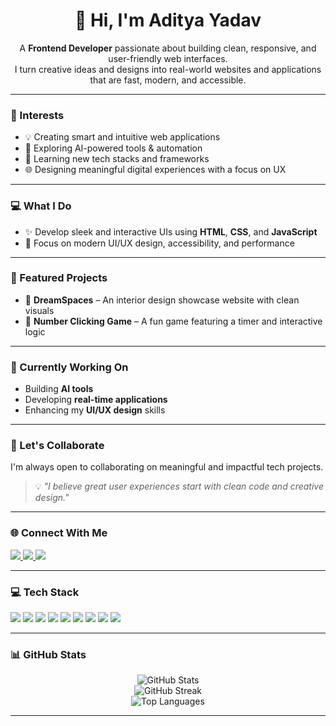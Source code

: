 <h1 align="center">👋 Hi, I'm Aditya Yadav</h1>

<p align="center">
  A <b>Frontend Developer</b> passionate about building clean, responsive, and user-friendly web interfaces.<br>
  I turn creative ideas and designs into real-world websites and applications that are fast, modern, and accessible.
</p>

---

### 🚀 Interests
- 💡 Creating smart and intuitive web applications  
- 🤖 Exploring AI-powered tools & automation  
- 🧠 Learning new tech stacks and frameworks  
- 🌐 Designing meaningful digital experiences with a focus on UX  

---

### 💻 What I Do
- ✨ Develop sleek and interactive UIs using **HTML**, **CSS**, and **JavaScript**  
- 🎨 Focus on modern UI/UX design, accessibility, and performance  

---

### 🌟 Featured Projects
- 🔹 **DreamSpaces** – An interior design showcase website with clean visuals  
- 🔹 **Number Clicking Game** – A fun game featuring a timer and interactive logic  

---

### 🌱 Currently Working On
- Building **AI tools**  
- Developing **real-time applications**  
- Enhancing my **UI/UX design** skills  

---

### 🤝 Let's Collaborate
I'm always open to collaborating on meaningful and impactful tech projects.

> 💡 _"I believe great user experiences start with clean code and creative design."_

---

### 🌐 Connect With Me
<p align="left">
  <a href="https://instagram.com/y.aditya117" target="_blank">
    <img src="https://img.shields.io/badge/Instagram-%23E4405F.svg?logo=Instagram&logoColor=white" />
  </a>
  <a href="https://linkedin.com/in/aditya-yadav117" target="_blank">
    <img src="https://img.shields.io/badge/LinkedIn-%230077B5.svg?logo=linkedin&logoColor=white" />
  </a>
  <a href="mailto:iamaditya1176@gmail.com">
    <img src="https://img.shields.io/badge/Email-D14836?logo=gmail&logoColor=white" />
  </a>
</p>

---

### 💻 Tech Stack
<p align="left">
  <img src="https://img.shields.io/badge/html5-%23E34F26.svg?style=for-the-badge&logo=html5&logoColor=white" />
  <img src="https://img.shields.io/badge/css3-%231572B6.svg?style=for-the-badge&logo=css3&logoColor=white" />
  <img src="https://img.shields.io/badge/javascript-%23323330.svg?style=for-the-badge&logo=javascript&logoColor=%23F7DF1E" />
  <img src="https://img.shields.io/badge/c-%2300599C.svg?style=for-the-badge&logo=c&logoColor=white" />
  <img src="https://img.shields.io/badge/c++-%2300599C.svg?style=for-the-badge&logo=c%2B%2B&logoColor=white" />
  <img src="https://img.shields.io/badge/python-3670A0?style=for-the-badge&logo=python&logoColor=ffdd54" />
  <img src="https://img.shields.io/badge/Figma-%23F24E1E.svg?style=for-the-badge&logo=figma&logoColor=white" />
  <img src="https://img.shields.io/badge/Inkscape-e0e0e0?style=for-the-badge&logo=inkscape&logoColor=080A13" />
  <img src="https://img.shields.io/badge/Notion-%23000000.svg?style=for-the-badge&logo=notion&logoColor=white" />
</p>

---

### 📊 GitHub Stats
<p align="center">
  <img src="https://github-readme-stats.vercel.app/api?username=aditya-yadav1176&theme=tokyonight&hide_border=false&include_all_commits=true&count_private=false" alt="GitHub Stats" />
  <br>
  <img src="https://nirzak-streak-stats.vercel.app/?user=aditya-yadav1176&theme=tokyonight&hide_border=false" alt="GitHub Streak" />
  <br>
  <img src="https://github-readme-stats.vercel.app/api/top-langs/?username=aditya-yadav1176&theme=tokyonight&hide_border=false&layout=compact" alt="Top Languages" />
</p>

---
